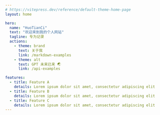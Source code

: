 ```yaml
---
# https://vitepress.dev/reference/default-theme-home-page
layout: home

hero:
  name: "HuoTianCi"
  text: "欢迎来到我的个人网站"
  tagline: 专为记录
  actions:
    - theme: brand
      text: 关于我
      link: /markdown-examples
    - theme: alt
      text: GPT 未来已来 🌏
      link: /api-examples

features:
  - title: Feature A
    details: Lorem ipsum dolor sit amet, consectetur adipiscing elit
  - title: Feature B
    details: Lorem ipsum dolor sit amet, consectetur adipiscing elit
  - title: Feature C
    details: Lorem ipsum dolor sit amet, consectetur adipiscing elit
---
```


